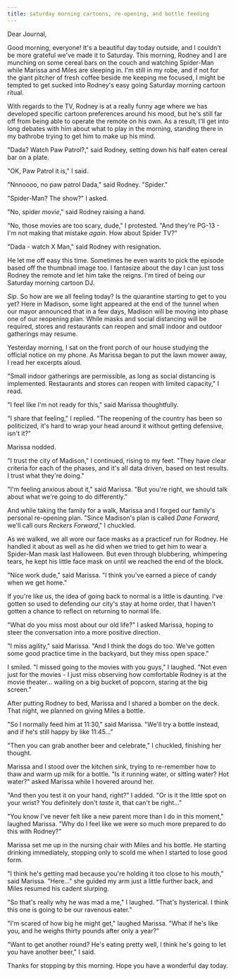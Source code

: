 ```yaml
---
title: saturday morning cartoons, re-opening, and bottle feeding
---
```


Dear Journal,

Good morning, everyone!  It's a beautiful day today outside, and I
couldn't be more grateful we've made it to Saturday.  This morning,
Rodney and I are munching on some cereal bars on the couch and
watching Spider-Man while Marissa and Miles are sleeping in.  I'm
still in my robe, and if not for the giant pitcher of fresh coffee
beside me keeping me focused, I might be tempted to get sucked into
Rodney's easy going Saturday morning cartoon ritual.

With regards to the TV, Rodney is at a really funny age where we has
developed specific cartoon preferences around his mood, but he's still
far off from being able to operate the remote on his own.  As a
result, I'll get into long debates with him about what to play in the
morning, standing there in my bathrobe trying to get him to make up
his mind.

"Dada?  Watch Paw Patrol?," said Rodney, setting down his half eaten
cereal bar on a plate.

"OK, Paw Patrol it is," I said.

"Nnnoooo, no paw patrol Dada," said Rodney.  "Spider."

"Spider-Man?  The show?" I asked.

"No, spider _movie_," said Rodney raising a hand.

"No, those movies are too scary, dude," I protested.  "And they're
PG-13 - I'm not making that mistake _again_.  How about Spider TV?"

"Dada - watch X Man," said Rodney with resignation.

He let me off easy this time.  Sometimes he even wants to pick the
episode based off the thumbnail image too.  I fantasize about the day
I can just toss Rodney the remote and let him take the reigns.  I'm
tired of being our Saturday morning cartoon DJ.

_Sip_.  So how are we all feeling today?  Is the quarantine starting
to get to you yet?  Here in Madison, some light appeared at the end of
the tunnel when our mayor announced that in a few days, Madison will
be moving into phase one of our reopening plan.  While masks and
social distancing will be required, stores and restaurants can reopen
and small indoor and outdoor gatherings may resume.

Yesterday morning, I sat on the front porch of our house studying the
official notice on my phone.  As Marissa began to put the lawn mower
away, I read her excerpts aloud.

"Small indoor gatherings are permissible, as long as social distancing
is implemented.  Restaurants and stores can reopen with limited
capacity," I read.

"I feel like I'm not ready for this," said Marissa thoughtfully.

"I share that feeling," I replied.  "The reopening of the country has
been so politicized, it's hard to wrap your head around it without
getting defensive, isn't it?"

Marissa nodded.

"I trust the city of Madison," I continued, rising to my feet.  "They
have clear criteria for each of the phases, and it's all data driven,
based on test results.  I trust what they're doing."

"I'm feeling anxious about it," said Marissa.  "But you're right, we
should talk about what we're going to do differently."

And while taking the family for a walk, Marissa and I forged our
family's personal re-opening plan.  "Since Madison's plan is called
_Dane Forward_, we'll call ours _Reckers Forward_," I chuckled.

As we walked, we all wore our face masks as a practicef run for
Rodney.  He handled it about as well as he did when we tried to get
him to wear a Spider-Man mask last Halloween.  But even through
blubbering, whimpering tears, he kept his little face mask on until we
reached the end of the block.

"Nice work dude," said Marissa.  "I think you've earned a piece of
candy when we get home."

If you're like us, the idea of going back to normal is a little is
daunting.  I've gotten so used to defending our city's stay at home
order, that I haven't gotten a chance to reflect on returning to
normal life.

"What do you miss most about our old life?" I asked Marissa, hoping to
steer the conversation into a more positive direction.

"I miss agility," said Marissa.  "And I think the dogs do too.  We've
gotten some good practice time in the backyard, but they miss open
space."

I smiled.  "I missed going to the movies with you guys," I laughed.
"Not even just for the movies - I just miss observing how comfortable
Rodney is at the movie theater... wailing on a big bucket of popcorn,
staring at the big screen."

After putting Rodney to bed, Marissa and I shared a bomber on the
deck.  That night, we planned on giving Miles a bottle.

"So I normally feed him at 11:30," said Marissa.  "We'll try a bottle
instead, and if he's still happy by like 11:45..."

"Then you can grab another beer and celebrate," I chuckled, finishing
her thought.

Marissa and I stood over the kitchen sink, trying to re-remember how
to thaw and warm up milk for a bottle.  "Is it running water, or
sitting water?  Hot water?" asked Marissa while I hovered around her.

"And then you test it on your hand, right?" I added.  "Or is it the
little spot on your wrist?  You definitely don't _taste_ it, that
can't be right..."

"You know I've never felt like a new parent more than I do in this
moment," laughed Marissa.  "Why do I feel like we were so much more
prepared to do this with Rodney?"

Marissa set me up in the nursing chair with Miles and his bottle.  He
starting drinking immediately, stopping only to scold me when I
started to lose good form.

"I think he's getting mad because you're holding it too close to his
mouth," said Marissa.  "Here..." she guided my arm just a little
further back, and Miles resumed his cadent slurping.

"So that's really why he was mad a me," I laughed.  "That's
hysterical.  I think this one is going to be our ravenous eater."

"I'm scared of how big he might get," laughed Marissa.  "What if he's
like you, and he weighs thirty pounds after only a year?"

"Want to get another round?  He's eating pretty well, I think he's
going to let you have another beer," I said.

Thanks for stopping by this morning.  Hope you have a wonderful day
today.
